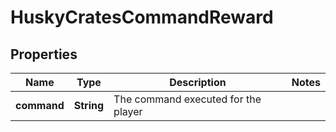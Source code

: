 
# HuskyCratesCommandReward

## Properties
Name | Type | Description | Notes
------------ | ------------- | ------------- | -------------
**command** | **String** | The command executed for the player | 



